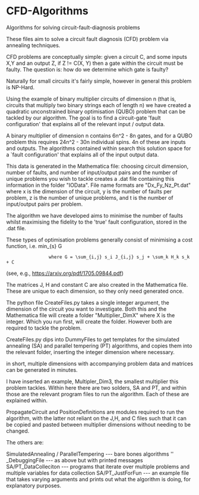 # CFD-Algorithms
Algorithms for solving circuit-fault-diagnosis problems

These files aim to solve a circuit fault diagnosis (CFD) problem via annealing techniques. 

CFD problems are conceptually simple: given a circuit C, and some inputs X,Y and an output Z, if Z != C(X, Y)
then a gate within the circuit must be faulty. The question is: how do we determine which gate is faulty? 

Naturally for small circuits it's fairly simple, however in general this problem is NP-Hard.

Using the example of binary multiplier circuits of dimension n (that is, circuits that multiply two binary strings
each of length n) we have created a quadratic unconstrained binary optimisation (QUBO) problem that can be tackled by our algorithm. 
The goal is to find a circuit-gate 'fault configuration' that explains all of the relevant input /  output data. 


A binary multiplier of dimension n contains 6n^2 - 8n gates, and for a QUBO problem this requires 24n^2 - 30n individual spins. 4n of these are inputs and outputs. The algorithms contained within search this solution space for a `fault configuration' that explains all of the input output data.


This data is generated in the Mathematica file: choosing circuit dimension, number of faults, and number of input/output 
pairs and the number of unique problems you wish to tackle creates a .dat file containing this information in the folder "IOData". File name formats are "Dx_Fy_Nz_Pt.dat" where x is the dimension of the circuit, y is the number of faults per problem, z is the number of unique problems, and t is the number of input/output pairs per problem. 

The algorithm we have developed aims to minimise the number of faults whilst maximising the fidelity to the 'true' fault configuration, stored in the .dat file. 

These types of optimisation problems generally consist of minimising a cost function, i.e. min_{s} G

                    where G = \sum_{i,j} s_i J_{i,j} s_j + \sum_k H_k s_k + C

(see, e.g., https://arxiv.org/pdf/1705.09844.pdf)

The matrices J, H and constant C are also created in the Mathematica file. These are unique to each dimension, so they only 
need generated once.

The python file CreateFiles.py takes a single integer argument, the dimension of the circuit you want to investigate. 
Both this and the Mathematica file will create a folder "Multiplier_DimX" where X is the integer. Which you run first, will create the folder. However both are required to tackle the problem. 

CreateFiles.py dips into DummyFiles to get templates for the simulated annealing (SA) and parallel tempering (PT) algorithms, and copies them into the relevant folder, inserting the integer dimension where necessary. 

in short, multiple dimensions with accompanying problem data and matrices can be generated in minutes. 

I have inserted an example, Multipler_Dim3, the smallest multiplier this problem tackles. Within here there are two solders, SA and PT, and within those are the relevant program files to run the algorithm. Each of these are explained within. 

PropagateCircuit and PositionDefinitions are modules required to run the algorithm, with the latter not reliant on the J,H, and C files such that it can be copied and pasted between multiplier dimensions without needing to be changed. 

The others are:

SimulatedAnnealing / ParallelTempering --- bare bones algorithms
'' _DebuggingFile --- as above but with printed messages
SA/PT_DataColleciton --- programs that iterate over multiple problems and multiple variables for data collection
SA/PT_JustForFun --- an example file that takes varying arguments and prints out what the algorithm is doing, for explanatory purposes.
